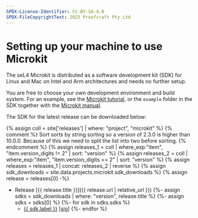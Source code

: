 ```yaml
---
SPDX-License-Identifier: CC-BY-SA-4.0
SPDX-FileCopyrightText: 2025 Proofcraft Pty Ltd
---
```


# Setting up your machine to use Microkit

The seL4 Microkit is distributed as a software development kit (SDK) for Linux
and Mac on Intel and Arm architectures and needs no further setup.

You are free to choose your own development environment and build system. For an
example, see the [Microkit tutorial](tutorial/welcome.html), or the `example`
folder in the SDK together with the [Microkit manual](manual/latest/).

The SDK for the latest release can be downloaded below:

{% assign coll = site['releases'] | where: "project", "microkit" %}
{% comment %}
Sort sorts by string sorting so a version of 2.3.0 is higher than 10.0.0.
Because of this we need to split the list into two before sorting.
{% endcomment %}
{% assign releases_1 = coll | where_exp:"item", "item.version_digits != 2" | sort: "version"  %}
{% assign releases_2 = coll | where_exp:"item", "item.version_digits == 2" | sort: "version" %}
{% assign releases =  releases_1 | concat: releases_2 | reverse %}
{% assign sdk_downloads = site.data.projects.microkit.sdk_downloads %}
{% assign release = releases[0] -%}

- Release [{{ release.title }}]({{ release.url | relative_url }})
{%- assign sdks = sdk_downloads | where: "version", release.title %}
{%- assign sdks = sdks[0] %}
{%-  for sdk in sdks.sdks %}
  - [{{ sdk.label }}]({{sdk.url}}) [[sig]({{sdk.url}}.asc)]
{%-   endfor %}
